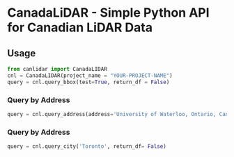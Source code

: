 # CanadaLiDAR - Simple Python API for Canadian LiDAR Data


## Usage


```python
from canlidar import CanadaLIDAR
cnl = CanadaLIDAR(project_name = "YOUR-PROJECT-NAME")
query = cnl.query_bbox(test=True, return_df = False)
```


### Query by Address

```python
query = cnl.query_address(address='University of Waterloo, Ontario, Canada', distance_km = 0.5)
```

### Query by Address

```python
query = cnl.query_city('Toronto', return_df= False)
```


